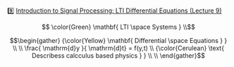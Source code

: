:nine: [Introduction to Signal Processing: LTI Differential Equations (Lecture 9)](https://youtu.be/DEXuVeMfJl8)

```math
   \color{Green} \mathbf{ LTI \space Systems  } \\
```

```math
\begin{gather}
   {\color{Yellow} \mathbf{ Differential \space Equations } } \\
    \\
    \frac{ \mathrm{d}y }{ \mathrm{d}t} = f(y,t)
    \\
   {\color{Cerulean} \text{ Describess calcculus based physics } } \\
    \\
\end{gather}
```
